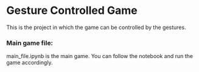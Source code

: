 # Gesture Controlled Game
This is the project in which the game can be controlled by the gestures.
### Main game file:
main_file.ipynb is the main game. You can follow the notebook and run the game accordingly.

